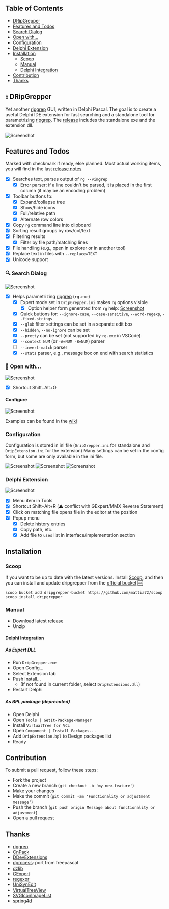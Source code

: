 
## Table of Contents
- [DRipGrepper](#droplet-dripgrepper)
- [Features and Todos](#features-and-todos)
- [Search Dialog](#mag-search-dialog)
- [Open with...](#rocket-open-with)
- [Configuration](#configuration)
- [Delphi Extension](#delphi-extension)
- [Installation](#installation)
  - [Scoop](#scoop)
  - [Manual](#manual)
  - [Delphi Integration](#delphi-integration)
- [Contribution](#contribution)
- [Thanks](#thanks)

## :droplet: DRipGrepper
Yet another [ripgrep](https://github.com/BurntSushi/ripgrep) GUI, written in Delphi Pascal.
The goal is to create a useful Delphi IDE extension for fast searching and a standalone tool for parametrizing [ripgrep](https://github.com/BurntSushi/ripgrep).
The [release](https://github.com/mattia72/DRipGrepper/releases) includes the standalone exe and the extension dll.

![Screenshot](./screenshots/DripGepper_Form.png)

## Features and Todos
Marked with checkmark if ready, else planned.
Most actual working items, you will find in the last [release notes](https://github.com/mattia72/DRipGrepper/releases) 

- [x] Searches text, parses output of `rg --vimgrep` 
  - [x] Error parser: if a line couldn't be parsed, it is placed in the first column (it may be an encoding problem)
- [x] Toolbar buttons to:
  - [x] Expand/collapse tree
  - [x] Show/hide icons
  - [x] Full/relative path
  - [x] Alternate row colors
- [x] Copy `rg` command line into clipboard
- [x] Sorting result groups by row/col/text
- [x] Filtering results
  - [x] Filter by file path/matching lines
- [x] File handling (e.g., open in explorer or in another tool)
- [x] Replace text in files with `--replace=TEXT`
- [x] Unicode support

### :mag: Search Dialog
![Screenshot](./screenshots/SearchForm.png)

- [x] Helps parametrizing [ripgrep](https://github.com/BurntSushi/ripgrep) (`rg.exe`)
  - [x] Expert mode set in `DripGrepper.ini` makes `rg` options visible
    - [x] Option helper form generated from `rg` help: [Screenshot](./screenshots/OptionsHelpForm.png)
  - [x] Quick buttons for: `--ignore-case`, `--case-sensitive`, `--word-regexp`, `--fixed-strings`
  - [x] `--glob` filter settings can be set in a separate edit box
  - [x] `--hidden`, `--no-ignore` can be set
  - [x] `--pretty` can be set (not supported by `rg.exe` in VSCode)
  - [x] `--context NUM` (or `-A=NUM -B=NUM`) parser
  - [ ] `--invert-match` parser
  - [x] `--stats` parser, e.g., message box on end with search statistics

### :rocket: Open with...
![Screenshot](./screenshots/OpenWith.png)
- [x] Shortcut Shift+Alt+O 

#### Configure
![Screenshot](./screenshots/ConfigureOpenWith.png)

Examples can be found in the [wiki](https://github.com/mattia72/DRipGrepper/wiki/Open-With...-help-and-samples)

### Configuration
Configuration is stored in ini file (`DripGrepper.ini` for standalone and `DripExtension.ini` for the extension)
Many settings can be set in the config form, but some are only available in the ini file.

![Screenshot](./screenshots/Config_General.png)
![Screenshot](./screenshots/Config_Appearance.png)
![Screenshot](./screenshots/Config_Extension.png)

### Delphi Extension 
![Screenshot](./screenshots/DripExtension.png)

- [x] Menu item in Tools 
- [x] Shortcut Shift+Alt+R (:warning: conflict with GExpert/MMX Reverse Statement)
- [x] Click on matching file opens file in the editor at the position
- [x] Popup menu
  - [x] Delete history entries
  - [x] Copy path, etc.
  - [x] Add file to `uses` list in interface/implementation section

## Installation

### Scoop
If you want to be up to date with the latest versions.
Install [Scoop](https://scoop.sh), and then you can install and update dripgrepper from the
[official bucket](https://github.com/mattia72/scoop) :cool:

```
scoop bucket add dripgrepper-bucket https://github.com/mattia72/scoop
scoop install dripgrepper
```

### Manual
* Download latest [release](https://github.com/mattia72/DRipGrepper/releases)
* Unzip

#### Delphi Integration
##### As Expert DLL  
* Run `DripGrepper.exe`
* Open Config...
* Select Extension tab
* Push Install... 
  * (If not found in current folder, select `DripExtensions.dll`)
* Restart Delphi
##### As BPL package (deprecated)
* Open Delphi
* Open `Tools | GetIt-Package-Manager` 
* Install `VirtualTree for VCL`
* Open `Component | Install Packages...`
* Add `DripExtension.bpl` to Design packages list
* Ready

## Contribution
To submit a pull request, follow these steps:

* Fork the project
* Create a new branch (`git checkout -b 'my-new-feature'`)
* Make your changes
* Make the commit (`git commit -am 'Functionality or adjustment message'`)
* Push the branch (`git push origin Message about functionality or adjustment`)
* Open a pull request

## Thanks
-  [ripgrep](https://github.com/BurntSushi/ripgrep)
-  [CnPack](https://www.cnpack.org)
-  [DDevExtensions](https://github.com/ahausladen/DDevExtensions)
-  [dprocess](https://stackoverflow.com/a/45029879/2923283): port from freepascal
-  [dzlib](https://sourceforge.net/p/dzlib/code/HEAD/tree)
-  [GExpert](https://www.gexperts.org/download)
-  [regexpr](https://regex.sorokin.engineer/en/latest/)
-  [UniSynEdit](https://sourceforge.net/projects/synedit)
-  [VirtualTreeView](https://github.com/TurboPack/VirtualTreeView)
-  [SVGIconImageList](https://github.com/EtheaDev/SVGIconImageList)
-  [spring4d](https://bitbucket.org/sglienke/spring4d)
